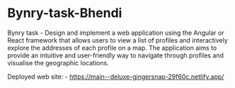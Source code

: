 # Bynry-task-Bhendi
Bynry task  - Design and implement a web application using the Angular or React framework that allows users to view a list of profiles and interactively explore the addresses of each profile on a map. The application aims to provide an intuitive and user-friendly way to navigate through profiles and visualise the geographic locations.

Deployed web site: -    https://main--deluxe-gingersnap-29f60c.netlify.app/
